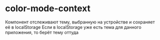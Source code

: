 # color-mode-context
Компонент отслеживают тему, выбранную на устройстве и сохраняет её в localStorage
Если в localStorage уже есть тема для данного приложения, то берёт тему оттуда
